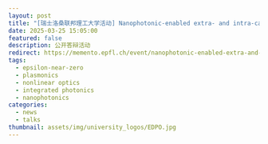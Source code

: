 ```yaml
---
layout: post
title: "[瑞士洛桑联邦理工大学活动] Nanophotonic-enabled extra- and intra-cavity manipulation of ultrafast optical pulse trains"
date: 2025-03-25 15:05:00
featured: false
description: 公开答辩活动
redirect: https://memento.epfl.ch/event/nanophotonic-enabled-extra-and-intra-cavity-mani-2/
tags:
  - epsilon-near-zero
  - plasmonics
  - nonlinear optics
  - integrated photonics
  - nanophotonics
categories:
  - news
  - talks
thumbnail: assets/img/university_logos/EDPO.jpg
---
```

